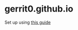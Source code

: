 gerrit0.github.io
=====================

Set up using [this guide](http://jmcglone.com/guides/github-pages)

